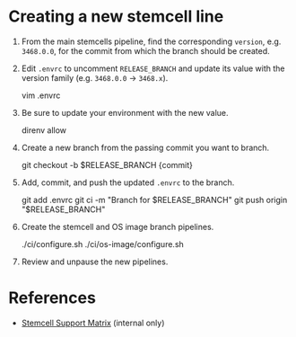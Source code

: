 # Creating a new stemcell line

1. From the main stemcells pipeline, find the corresponding `version`, e.g. `3468.0.0`, for the commit from which the branch should be created.

1. Edit `.envrc` to uncomment `RELEASE_BRANCH` and update its value with the version family (e.g. `3468.0.0` -> `3468.x`).

    vim .envrc

1. Be sure to update your environment with the new value.

    direnv allow

1. Create a new branch from the passing commit you want to branch.

    git checkout -b $RELEASE_BRANCH {commit}

1. Add, commit, and push the updated `.envrc` to the branch.

    git add .envrc
    git ci -m "Branch for $RELEASE_BRANCH"
    git push origin "$RELEASE_BRANCH"

1. Create the stemcell and OS image branch pipelines.

    ./ci/configure.sh
    ./ci/os-image/configure.sh

1. Review and unpause the new pipelines.


# References

* [Stemcell Support Matrix](https://docs.google.com/spreadsheets/d/11LgvmuR-XxXpKB-UVi91FL0nkITGhoB-G1NHPwfnweo/edit) (internal only)
